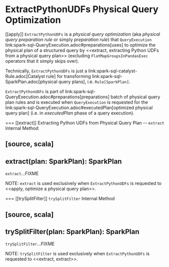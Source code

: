 # ExtractPythonUDFs Physical Query Optimization

[[apply]]
`ExtractPythonUDFs` is a *physical query optimization* (aka _physical query preparation rule_ or simply _preparation rule_) that `QueryExecution` link:spark-sql-QueryExecution.adoc#preparations[uses] to optimize the physical plan of a structured query by <<extract, extracting Python UDFs from a physical query plan>> (excluding `FlatMapGroupsInPandasExec` operators that it simply skips over).

Technically, `ExtractPythonUDFs` is just a link:spark-sql-catalyst-Rule.adoc[Catalyst rule] for transforming link:spark-sql-SparkPlan.adoc[physical query plans], i.e. `Rule[SparkPlan]`.

`ExtractPythonUDFs` is part of link:spark-sql-QueryExecution.adoc#preparations[preparations] batch of physical query plan rules and is executed when `QueryExecution` is requested for the link:spark-sql-QueryExecution.adoc#executedPlan[optimized physical query plan] (i.e. in *executedPlan* phase of a query execution).

=== [[extract]] Extracting Python UDFs from Physical Query Plan -- `extract` Internal Method

[source, scala]
----
extract(plan: SparkPlan): SparkPlan
----

`extract`...FIXME

NOTE: `extract` is used exclusively when `ExtractPythonUDFs` is requested to <<apply, optimize a physical query plan>>.

=== [[trySplitFilter]] `trySplitFilter` Internal Method

[source, scala]
----
trySplitFilter(plan: SparkPlan): SparkPlan
----

`trySplitFilter`...FIXME

NOTE: `trySplitFilter` is used exclusively when `ExtractPythonUDFs` is requested to <<extract, extract>>.
